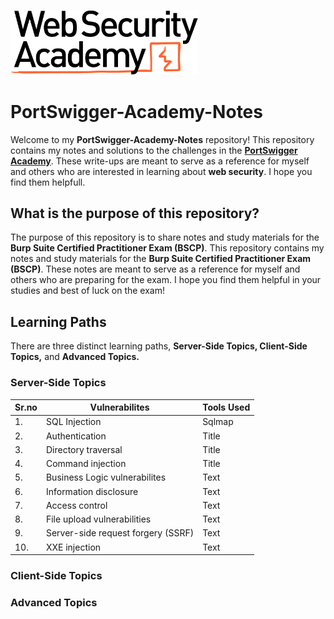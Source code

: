 <h3 align="left">
  <img src="Static/web-security-academy-logo.svg" alt="web-security" width="300px"></a>
</h3>

# PortSwigger-Academy-Notes

Welcome to my **PortSwigger-Academy-Notes** repository! This repository contains my notes and solutions to the challenges in the **[PortSwigger Academy](https://portswigger.net/web-security)**. These write-ups are meant to serve as a reference for myself and others who are interested in learning about **web security**. I hope you find them helpfull.

## What is the purpose of this repository?

The purpose of this repository is to share notes and study materials for the **Burp Suite Certified Practitioner Exam (BSCP)**. This repository contains my notes and study materials for the **Burp Suite Certified Practitioner Exam (BSCP)**. These notes are meant to serve as a reference for myself and others who are preparing for the exam. I hope you find them helpful in your studies and best of luck on the exam!

## Learning Paths

There are three distinct learning paths, **Server-Side Topics, Client-Side Topics,** and **Advanced Topics.**

### Server-Side Topics                                                                              


|  Sr.no  | Vulnerabilites | Tools Used |
| ----------- | ----------- |-----------|
| 1.  |SQL Injection | Sqlmap  |
| 2. | Authentication | Title |
| 3. |Directory traversal | Title |
| 4. |Command injection | Title |
| 5. |Business Logic vulnerabilites | Text |
| 6. |Information disclosure | Text |
| 7. |Access control | Text |
| 8. |File upload vulnerabilities | Text |
| 9. |Server-side request forgery (SSRF) | Text |
| 10. |XXE injection | Text |

### Client-Side Topics


### Advanced Topics




